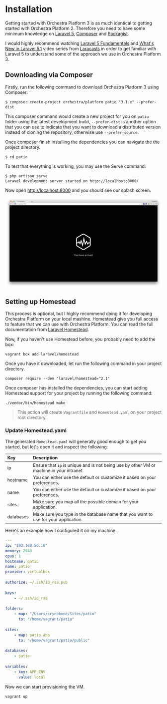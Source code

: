 # Installation

Getting started with Orchestra Platform 3 is as much identical to getting started with Orchestra Platform 2. Therefore you need to have some minimum knowledge on [Laravel 5](http://laravel.com), [Composer](https://getcomposer.org) and [Packagist](https://packagist.org).

I would highly recommend watching [Laravel 5 Fundamentals](https://laracasts.com/series/laravel-5-fundamentals) and [What's New in Laravel 5.1](https://laracasts.com/series/whats-new-in-laravel-5-1) video series from [Laracasts](https://laracasts.com) in order to get familiar with Laravel 5 to understand some of the approach we use in Orchestra Platform 3.

## Downloading via Composer

Firstly, run the following command to download Orchestra Platform 3 using Composer:

    $ composer create-project orchestra/platform patio "3.1.x" --prefer-dist

This composer command would create a new project for you on `patio` folder using the latest development build, `--prefer-dist` is another option that you can use to indicate that you want to download a distributed version instead of cloning the repository, otherwise use `--prefer-source`.

Once composer finish installing the dependencies you can navigate the the project directory.

    $ cd patio

To test that everything is working, you may use the Serve command:

    $ php artisan serve
    Laravel development server started on http://localhost:8000/

Now open <http://localhost:8000> and you should see our splash screen.

![Orchestra Platform Splash Screen](splash-screen.png)

## Setting up Homestead

This process is optional, but I highly recommend doing it for developing Orchestra Platform on your local mashine. Homestead give you full access to feature that we can use with Orchestra Platform. You can read the full documentation from [Laravel Homestead](http://laravel.com/docs/5.1/homestead).

Now, if you haven't use Homestead before, you probably need to add the box:

	vagrant box add laravel/homestead
	
Once you have it downloaded, let run the following command in your project directory.

	composer require --dev "laravel/homestead=^2.1"
	
Once composer has installed the dependencies, you can start adding Homestead support for your project by running the following command:

    ./vendor/bin/homestead make

> This action will create `Vagrantfile` and `Homestead.yaml` on your project root directory.

### Update Homestead.yaml

The generated `Homestead.yaml` will generally good enough to get you started, but let's open it and inspect the following:

| Key          | Description
|:------------|:---------------------
| ip          | Ensure that `ip` is unique and is not being use by other VM or machine in your intranet.
| hostname    | You can either use the default or customize it based on your preferences. 
| name        | You can either use the default or customize it based on your preferences.
| sites       | Make sure you map all the possible domain for your application.
| databases   | Make sure you type in the database name that you want to use for your application.

Here's an example how I configured it on my machine.
 
```yaml
---
ip: "192.168.50.10"
memory: 2048
cpus: 1
hostname: patio
name: patio
provider: virtualbox

authorize: ~/.ssh/id_rsa.pub

keys:
    - ~/.ssh/id_rsa

folders:
    - map: "/Users/crynobone/Sites/patio"
      to: "/home/vagrant/patio"

sites:
    - map: patio.app
      to: "/home/vagrant/patio/public"

databases:
    - patio

variables:
    - key: APP_ENV
      value: local
```

Now we can start provisioning the VM.

    vagrant up

